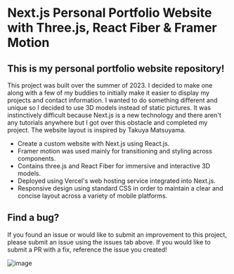 # Next.js Personal Portfolio Website with Three.js, React Fiber & Framer Motion

## This is my personal portfolio website repository!

This project was built over the summer of 2023. I decided to make one along with a few of my buddies to initially make it easier to display my projects and contact information. I wanted to do something different and unique so I decided to use 3D models instead of static pictures. It was instinctively difficult because Next.js is a new technology and there aren't any tutorials anywhere but I got over this obstacle and completed my project. The website layout is inspired by Takuya Matsuyama.

- Create a custom website with Next.js using React.js.
- Framer motion was used mainly for transitioning and styling across components.
- Contains three.js and React Fiber for immersive and interactive 3D models.
- Deployed using Vercel's web hosting service integrated into Next.js.
- Responsive design using standard CSS in order to maintain a clear and concise layout across a variety of mobile platforms.

## Find a bug?

If you found an issue or would like to submit an improvement to this project, please submit an issue using the issues tab above. If you would like to submit a PR with a fix, reference the issue you created!

![image](https://github.com/brandonhach/Personal-Portfolio-Website/assets/58790036/7e51160d-456c-4d0d-9ca5-aa6160152036)

